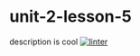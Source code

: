 # unit-2-lesson-5
description is cool
[![linter](https://github.com/RachelChung001/unit-2-lesson-5/workflows/linter/badge.svg)](https://github.com/marketplace/actions/super-linter)
